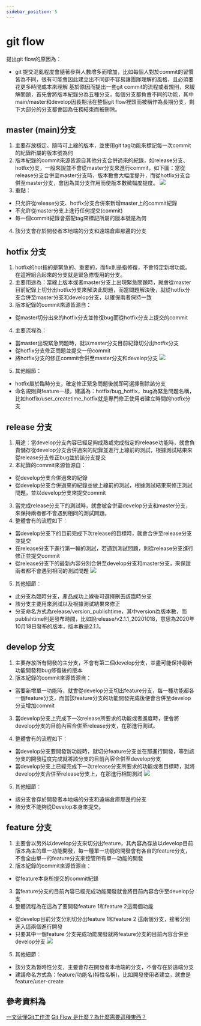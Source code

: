 ```yaml
---
sidebar_position: 5
---
```


# git flow
提出git flow的原因為：
  - git 提交混亂程度會隨著參與人數增多而增加，比如每個人對於commit的習慣皆為不同，很有可能會因此建立出不同卻不容易讓團隊理解的風格，且必須要花更多時間成本來理解
基於原因而提出一套git commit的流程或者規則，來緩解問題，首先會將版本紀錄分為五種分支，每個分支都負責不同的功能，其中main/master和develop因長期活在整個git flow裡頭而被稱作為長期分支，剩下大部分的分支都會因為任務結束而被刪除。

## master (main)分支
1. 主要存放穩定、隨時可上線的版本，並使用git tag功能來標記每一次commit的紀錄所屬的版本號為何
2. 版本紀錄的commit來源皆源自其他分支合併過來的紀錄，如release分支、hotfix分支，一般來說並不會從master分支來進行commit，如下圖：當從release分支合併至master分支時，版本數會大幅度提升，而從hotfix分支合併至master分支，會因為其分支作用而使版本數微幅度提度。
![](https://res.cloudinary.com/dqfxgtyoi/image/upload/v1647155176/backend/git-flow/master-commit_mbk6ww.png)
3. 重點：
  - 只允許從release分支、hotfix分支合併來新增master上的commit紀錄
  - 不允許從master分支上進行任何提交(commit)
  - 每一個commit紀錄會搭配tag來標記所屬的版本號是為何
4. 該分支會存於開發者本地端的分支和遠端倉庫那邊的分支
## hotfix 分支
1. hotfix的hot指的是緊急的、重要的，而fix則是指修復，不會特定新增功能。在這裡組合起來的分支就是緊急修復用的分支。
2. 主要用途為：當線上版本或者master分支上出現緊急問題時，就會從master目前紀錄上切分出hotfix分支來解決此問題，而當問題解決後，就從hotfix分支合併至master分支和develop分支，以確保兩者保持一致
3. 版本紀錄的commit來源皆源自：
  - 從master切分出來的hotfix分支並修復bug而從hotfix分支上提交的commit
4. 主要流程為：
  - 當master出現緊急問題時，就以master分支目前紀錄切分出hotfix分支
  - 從hotfix分支修正問題並提交一份commit
  - 將hotfix分支的修正commit合併至master分支和develop分支
![](https://res.cloudinary.com/dqfxgtyoi/image/upload/v1647164444/backend/git-flow/hotfix-commit_kdthln.png)
5. 其他細節：
  - hotfix屬於臨時分支，確定修正緊急問題後就即可選擇刪除該分支
  - 命名規則與feature一樣，建議為：hotfix/bug_hotfix，bug為緊急問題名稱，比如hotfix/user_createtime_hotfix就是專門修正使用者建立時間的hotfix分支


## release 分支
1. 用途：當develop分支內容已經足夠成熟或完成指定的release功能時，就會負責儲存從develop分支合併過來的紀錄並進行上線前的測試，根據測試結果來從release分支修正bug並於該分支提交
2. 本紀錄的commit來源皆源自：
  - 從develop分支合併過來的紀錄
  - 從develop分支合併過來的紀錄並做上線前的測試，根據測試結果來修正測試問題，並以develop分支來提交commit
3. 當完成release分支下的測試時，就會被合併至develop分支和master分支，來保持兩者都不會遇到相同的測試問題。
4. 整體會有的流程如下：
 - 當develop分支下的目前完成下次release的目標時，就會合併至release分支並提交
 - 在release分支下進行第一輪的測試，若遇到測試問題，則從release分支進行修正並提交commit
 - 從release分支下的最新內容分別合併至develop分支和master分支，來保證兩者都不會遇到相同的測試問題
![](https://res.cloudinary.com/dqfxgtyoi/image/upload/v1647164443/backend/git-flow/release-commit_ovpp5o.png)
5. 其他細節：
  - 此分支為臨時分支，產品成功上線後可選擇刪去該臨時分支
  - 該分支主要用來測試以及根據測試結果來修正
  - 分支命名方式為release/version_publishtime，其中version為版本數，而publishtime則是發布時間，比如說release/v2.1.1_20201018，意思為2020年10月18日發布的版本，版本數是2.1.1。
  

## develop 分支
1. 主要存放所有開發的主分支，不會有第二個develop分支，並盡可能保持最新功能開發和bug修復後的版本
2. 版本紀錄的commit來源皆源自：
  - 當要新增單一功能時，就會從develop分支切出feature分支，每一種功能都各一個feature分支，而當該feature分支的功能開發完成後便會合併至develop分支增加commit
3. 當develop分支上完成下一次release所要求的功能或者進度時，便會將develop分支的目前內容合併至release分支，在那進行測試。

4. 整體會有的流程如下：
  - 當develop分支要開發新功能時，就切分feature分支並在那進行開發，等到該分支的開發程度完成就將該分支的目前內容合併至develop分支
  - 當develop分支上已經完成下一次release分支所要求的功能或者目標時，就將develop分支合併至release分支上，在那進行相關測試
  ![](https://res.cloudinary.com/dqfxgtyoi/image/upload/v1647162556/backend/git-flow/develop-commit_uyythk.png)

5. 其他細節：
  - 該分支會存於開發者本地端的分支和遠端倉庫那邊的分支
  - 該分支不能夠從Develop本身來提交。


## feature 分支
1. 主要會以另外以develop分支來切分出feature，其內容為存放以develop目前版本為主的單一功能開發，每一種單一功能的開發會有各自的feature分支，不會全由單一的feature分支來控管所有單一功能的開發
2. 版本紀錄的commit來源皆源自：
  - 從feature本身所提交的commit紀錄
3. 當feature分支的目前內容已經完成功能開發就會將目前內容合併至develop分支
4. 整體流程為在這為了要開發feature 1和feature 2這兩個功能
  - 從develop目前分支分別切分出feature 1和feature 2 這兩個分支，接著分別進入這兩個進行開發
  - 只要其中一個feature 分支完成功能開發就將feature分支的目前內容合併至develop分支
![](https://res.cloudinary.com/dqfxgtyoi/image/upload/v1647162556/backend/git-flow/feature-commit_alosee.png)
5. 其他細節：
  - 該分支為暫時性分支，主要會存在開發者本地端的分支，不會存在於遠端分支
  - 建議命名方式為：feature/功能名(特性名稱)，比如開發使用者建立，就會是feature/user-create



## 參考資料為
[一文读懂Git工作流](https://www.gushiciku.cn/pl/puBl)
[Git Flow 是什麼？為什麼需要這種東西？](https://gitbook.tw/chapters/gitflow/why-need-git-flow)